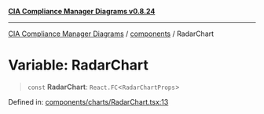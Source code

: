[**CIA Compliance Manager Diagrams v0.8.24**](../../README.md)

***

[CIA Compliance Manager Diagrams](../../modules.md) / [components](../README.md) / RadarChart

# Variable: RadarChart

> `const` **RadarChart**: `React.FC`\<`RadarChartProps`\>

Defined in: [components/charts/RadarChart.tsx:13](https://github.com/Hack23/cia-compliance-manager/blob/8f5d084752ccee354557e96bf8b49239fb671c91/src/components/charts/RadarChart.tsx#L13)
